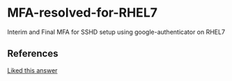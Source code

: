 # MFA-resolved-for-RHEL7
Interim and Final MFA for SSHD setup using google-authenticator on RHEL7



## References

[Liked this answer](https://github.com/google/google-authenticator-libpam/issues/101#issuecomment-557267513)
